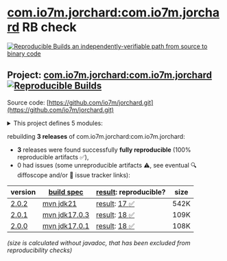 [com.io7m.jorchard:com.io7m.jorchard](https://central.sonatype.com/artifact/com.io7m.jorchard/com.io7m.jorchard/versions) RB check
=======

[![Reproducible Builds](https://reproducible-builds.org/images/logos/rb.svg) an independently-verifiable path from source to binary code](https://reproducible-builds.org/)

## Project: [com.io7m.jorchard:com.io7m.jorchard](https://central.sonatype.com/artifact/com.io7m.jorchard/com.io7m.jorchard/versions) [![Reproducible Builds](https://img.shields.io/endpoint?url=https://raw.githubusercontent.com/jvm-repo-rebuild/reproducible-central/master/content/com/io7m/jorchard/badge.json)](https://github.com/jvm-repo-rebuild/reproducible-central/blob/master/content/com/io7m/jorchard/README.md)

Source code: [https://github.com/io7m/jorchard.git](https://github.com/io7m/jorchard.git)

<details><summary>This project defines 5 modules:</summary>

* [com.io7m.jorchard:com.io7m.jorchard](https://central.sonatype.com/artifact/com.io7m.jorchard/com.io7m.jorchard/2.0.2)
* [com.io7m.jorchard:com.io7m.jorchard.core](https://central.sonatype.com/artifact/com.io7m.jorchard/com.io7m.jorchard.core/2.0.2)
* [com.io7m.jorchard:com.io7m.jorchard.documentation](https://central.sonatype.com/artifact/com.io7m.jorchard/com.io7m.jorchard.documentation/2.0.2)
* [com.io7m.jorchard:com.io7m.jorchard.generators](https://central.sonatype.com/artifact/com.io7m.jorchard/com.io7m.jorchard.generators/2.0.2)
* [com.io7m.jorchard:com.io7m.jorchard.tests](https://central.sonatype.com/artifact/com.io7m.jorchard/com.io7m.jorchard.tests/2.0.2)
</details>

rebuilding **3 releases** of com.io7m.jorchard:com.io7m.jorchard:
- **3** releases were found successfully **fully reproducible** (100% reproducible artifacts :white_check_mark:),
- 0 had issues (some unreproducible artifacts :warning:, see eventual :mag: diffoscope and/or :memo: issue tracker links):

| version | [build spec](/BUILDSPEC.md) | [result](https://reproducible-builds.org/docs/jvm/): reproducible? | size |
| -- | --------- | ------ | -- |
| [2.0.2](https://central.sonatype.com/artifact/com.io7m.jorchard/com.io7m.jorchard/2.0.2/pom) | [mvn jdk21](com.io7m.jorchard-2.0.2.buildspec) | [result](com.io7m.jorchard-2.0.2.buildinfo): [17 :white_check_mark: ](com.io7m.jorchard-2.0.2.buildcompare) | 542K |
| [2.0.1](https://central.sonatype.com/artifact/com.io7m.jorchard/com.io7m.jorchard/2.0.1/pom) | [mvn jdk17.0.3](com.io7m.jorchard-2.0.1.buildspec) | [result](com.io7m.jorchard-2.0.1.buildinfo): [18 :white_check_mark: ](com.io7m.jorchard-2.0.1.buildcompare) | 109K |
| [2.0.0](https://central.sonatype.com/artifact/com.io7m.jorchard/com.io7m.jorchard/2.0.0/pom) | [mvn jdk17.0.1](com.io7m.jorchard-2.0.0.buildspec) | [result](com.io7m.jorchard-2.0.0.buildinfo): [18 :white_check_mark: ](com.io7m.jorchard-2.0.0.buildcompare) | 108K |

<i>(size is calculated without javadoc, that has been excluded from reproducibility checks)</i>
